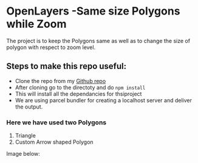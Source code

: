 # OpenLayers -Same size Polygons while Zoom

The project is to keep the Polygons same as well as to change the size of polygon with respect to zoom level.

## Steps to make this repo useful:

+ Clone the repo from my [Github repo](https://github.com/Disruptionist/OpenLayers_SameSizePolygons)
+ After cloning go to the directoty and do `npm install`
+ This will install all the dependancies for thsiproject
+ We are using parcel bundler for creating a localhost server and deliver the output.

### Here we have used two Polygons

1) Triangle 
2) Custom Arrow shaped Polygon

Image below:




